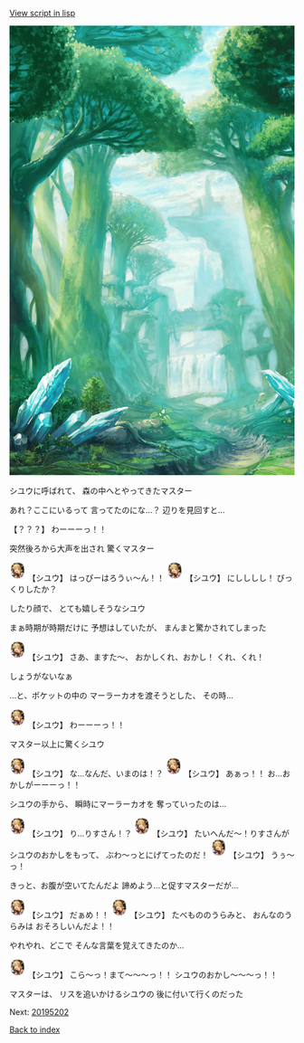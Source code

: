 [View script in lisp](../scripts/20195201.txt)

![forest.png](../images/backgrounds/forest.png)

シユウに呼ばれて、
森の中へとやってきたマスター

あれ？ここにいるって
言ってたのにな…？
辺りを見回すと…

【？？？】
わーーーっ！！

突然後ろから大声を出され
驚くマスター

<img src="../images/units/201951.png" alt="201951.png" height="34"/>
【シユウ】
はっぴーはろうぃ～ん！！

<img src="../images/units/201951.png" alt="201951.png" height="34"/>
【シユウ】
にしししし！
びっくりしたか？

したり顔で、
とても嬉しそうなシユウ

まぁ時期が時期だけに
予想はしていたが、
まんまと驚かされてしまった

<img src="../images/units/201951.png" alt="201951.png" height="34"/>
【シユウ】
さあ、ますた～、
おかしくれ、おかし！
くれ、くれ！

しょうがないなぁ

…と、ポケットの中の
マーラーカオを渡そうとした、
その時…

<img src="../images/units/201951.png" alt="201951.png" height="34"/>
【シユウ】
わーーーっ！！

マスター以上に驚くシユウ

<img src="../images/units/201951.png" alt="201951.png" height="34"/>
【シユウ】
な…なんだ、いまのは！？

<img src="../images/units/201951.png" alt="201951.png" height="34"/>
【シユウ】
あぁっ！！
お…おかしがーーーっ！！

シユウの手から、
瞬時にマーラーカオを
奪っていったのは…

<img src="../images/units/201951.png" alt="201951.png" height="34"/>
【シユウ】
り…りすさん！？

<img src="../images/units/201951.png" alt="201951.png" height="34"/>
【シユウ】
たいへんだ～！りすさんが
シユウのおかしをもって、
ぶわ～っとにげてったのだ！

<img src="../images/units/201951.png" alt="201951.png" height="34"/>
【シユウ】
うぅ～っ！

きっと、お腹が空いてたんだよ
諦めよう…と促すマスターだが…

<img src="../images/units/201951.png" alt="201951.png" height="34"/>
【シユウ】
だぁめ！！

<img src="../images/units/201951.png" alt="201951.png" height="34"/>
【シユウ】
たべもののうらみと、
おんなのうらみは
おそろしいんだよ！！

やれやれ、どこで
そんな言葉を覚えてきたのか…

<img src="../images/units/201951.png" alt="201951.png" height="34"/>
【シユウ】
こら～っ！まて～～～っ！！
シユウのおかし～～～っ！！

マスターは、
リスを追いかけるシユウの
後に付いて行くのだった

Next: [20195202](20195202.md)

[Back to index](index.md)

